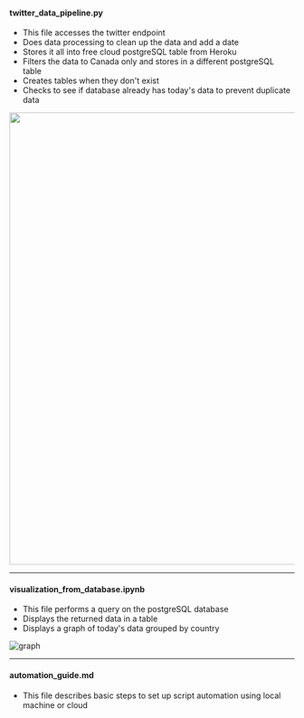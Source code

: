 #### twitter_data_pipeline.py

- This file accesses the twitter endpoint
- Does data processing to clean up the data and add a date
- Stores it all into free cloud postgreSQL table from Heroku
- Filters the data to Canada only and stores in a different postgreSQL table
- Creates tables when they don't exist
- Checks to see if database already has today's data to prevent duplicate data


<img src="https://i.ibb.co/kqv9zgN/image.png" width="800"/>


----------------------------------

#### visualization_from_database.ipynb

- This file performs a query on the postgreSQL database
- Displays the returned data in a table
- Displays a graph of today's data grouped by country

![graph](https://i.ibb.co/ZBcDm0B/graph.png)

----------------------------
#### automation_guide.md

- This file describes basic steps to set up script automation using local machine or cloud

